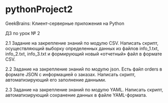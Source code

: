 # pythonProject2
GeekBrains: Клиент-серверные приложения на Python

ДЗ по урок № 2

2.1 Задание на закрепление знаний по модулю CSV. Написать скрипт, осуществляющий выборку определенных данных из файлов info_1.txt, info_2.txt, info_3.txt и формирующий новый «отчетный» файл в формате CSV.

2.2 Задание на закрепление знаний по модулю json. Есть файл orders в формате JSON с информацией о заказах. Написать скрипт, автоматизирующий его заполнение данными.

2.3 Задание на закрепление знаний по модулю YAML. Написать скрипт, автоматизирующий сохранение данных в файле YAML-формата.

